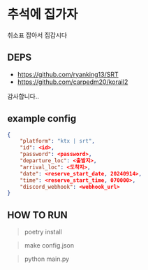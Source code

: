 # 추석에 집가자

취소표 잡아서 집갑시다

## DEPS
- https://github.com/ryanking13/SRT
- https://github.com/carpedm20/korail2

감사합니다..

## example config
```json
{
    "platform": "ktx | srt",
    "id": <id>,
    "password": <password>,
    "departure_loc": <출발지>,
    "arrival_loc": <도착지>,
    "date": <reserve_start_date, 20240914>,
    "time": <reserve_start_time, 070000>,
    "discord_webhook": <webhook_url>
}
```

## HOW TO RUN
> poetry install

> make config.json

> python main.py
